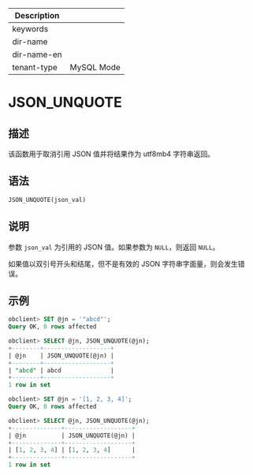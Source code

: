 | Description   |                 |
|---------------|-----------------|
| keywords      |                 |
| dir-name      |                 |
| dir-name-en   |                 |
| tenant-type   | MySQL Mode      |

# JSON_UNQUOTE

## 描述

该函数用于取消引用 JSON 值并将结果作为 utf8mb4 字符串返回。

## 语法

```sql
JSON_UNQUOTE(json_val)
```

## 说明

参数 `json_val` 为引用的 JSON 值。如果参数为 `NULL`，则返回 `NULL`。

如果值以双引号开头和结尾，但不是有效的 JSON 字符串字面量，则会发生错误。

## 示例

```sql
obclient> SET @jn = '"abcd"';
Query OK, 0 rows affected

obclient> SELECT @jn, JSON_UNQUOTE(@jn);
+--------+-------------------+
| @jn    | JSON_UNQUOTE(@jn) |
+--------+-------------------+
| "abcd" | abcd              |
+--------+-------------------+
1 row in set

obclient> SET @jn = '[1, 2, 3, 4]';
Query OK, 0 rows affected

obclient> SELECT @jn, JSON_UNQUOTE(@jn);
+--------------+-------------------+
| @jn          | JSON_UNQUOTE(@jn) |
+--------------+-------------------+
| [1, 2, 3, 4] | [1, 2, 3, 4]      |
+--------------+-------------------+
1 row in set
```
